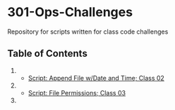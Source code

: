 # 301-Ops-Challenges
Repository for scripts written for class code challenges

## Table of Contents
1. - [Script: Append File w/Date and Time; Class 02](https://github.com/ShayCrane/201_Ops_Challenges/blob/main/oc13.sh)
2. - [Script: File Permissions; Class 03](https://github.com/ShayCrane/301-Ops-Challenges/blob/main/ops-301d5-challenge-02.sh)
3. 
